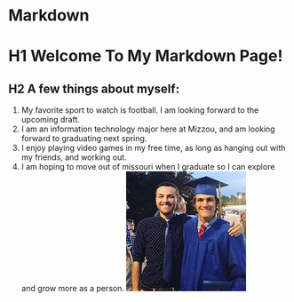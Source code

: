 # Markdown
# H1 **Welcome To My Markdown Page!**
## H2 A few things about myself:
1. My favorite sport to watch is football. I am looking forward to the upcoming draft.
2. I am an information technology major here at Mizzou, and am looking forward to graduating next spring.
3. I enjoy playing video games in my free time, as long as hanging out with my friends, and working out.
4. I am hoping to move out of missouri when I graduate so I can explore and grow more as a person.
![Alt Text](Konner.jpg)
